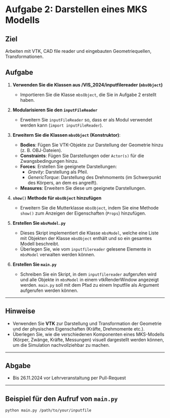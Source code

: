 # Aufgabe 2: Darstellen eines MKS Modells

## Ziel
Arbeiten mit VTK, CAD file reader und eingebauten Geometriequellen, Transformationen.

## Aufgabe

1. **Verwenden Sie die Klassen aus /VIS_2024/inputfilereader (`mbsObject`)**
   - Importieren Sie die Klasse `mbsObject`, die Sie in Aufgabe 2 erstellt haben.

2. **Modularisieren Sie den `inputFileReader`**
   - Erweitern Sie `inputFileReader` so, dass er als Modul verwendet werden kann (`import inputFileReader`).

3. **Erweitern Sie die Klassen `mbsObject` (Konstruktor)**:
   - **Bodies**: Fügen Sie VTK-Objekte zur Darstellung der Geometrie hinzu (z. B. OBJ-Dateien).
   - **Constraints**: Fügen Sie Darstellungen oder `Actor(s)` für die Zwangsbedingungen hinzu.
   - **Forces**: Erstellen Sie geeignete Darstellungen:
     - *Gravity*: Darstellung als Pfeil.
     - *GenericTorque*: Darstellung des Drehmoments (im Schwerpunkt des Körpers, an dem es angreift).
   - **Measures**: Erweitern Sie diese um geeignete Darstellungen.

4. **`show()` Methode für `mbsObject` hinzufügen**
   - Erweitern Sie die Mutterklasse `mbsObject`, indem Sie eine Methode `show()` zum Anzeigen der Eigenschaften (`Props`) hinzufügen.

5. **Erstellen Sie `mbsModel.py`**
   - Dieses Skript implementiert die Klasse `mbsModel`, welche eine Liste mit Objekten der Klasse `mbsObject` enthält und so ein gesamtes Modell beschreibt.
   - Überlegen Sie, wie vom `inputfilereader` gelesene Elemente in `mbsModel` verwalten werden können.

6. **Erstellen Sie `main.py`**
   - Schreiben Sie ein Skript, in dem `inputfilereader` aufgerufen wird und alle Objekte in `mbsModel` in einem vtkRenderWindow angezeigt werden. `main.py` soll mit dem Pfad zu einem Inputfile als Argument aufgerufen werden können.

---

## Hinweise
- Verwenden Sie **VTK** zur Darstellung und Transformation der Geometrie und der physischen Eigenschaften (Kräfte, Drehmomente etc.).
- Überlegen Sie, wie die verschiedenen Komponenten eines MKS-Modells (Körper, Zwänge, Kräfte, Messungen) visuell dargestellt werden können, um die Simulation nachvollziehbar zu machen.


---

## Abgabe
- Bis 26.11.2024 vor Lehrveranstaltung per Pull-Request

---

## Beispiel für den Aufruf von `main.py`
```bash
python main.py /path/to/your/inputfile
